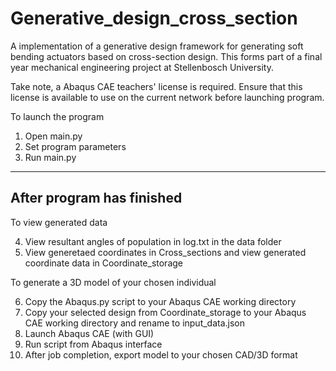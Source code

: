 # Generative_design_cross_section

A implementation of a generative design framework for generating soft bending actuators based on cross-section design. This forms part of a final year mechanical engineering project at Stellenbosch University.

Take note, a Abaqus CAE teachers' license is required. Ensure that this license is available to use on the current network before launching program. 

To launch the program
1) Open main.py 
2) Set program parameters
3) Run main.py

----------------------------
After program has finished
----------------------------

To view generated data

4) View resultant angles of population in log.txt in the data folder
5) View generetaed coordinates in Cross_sections and view generated coordinate data in Coordinate_storage

To generate a 3D model of your chosen individual

6) Copy the Abaqus.py script to your Abaqus CAE working directory 
7) Copy your selected design from Coordinate_storage to your Abaqus CAE working directory and rename to input_data.json
8) Launch Abaqus CAE (with GUI)
9) Run script from Abaqus interface 
10) After job completion, export model to your chosen CAD/3D format



